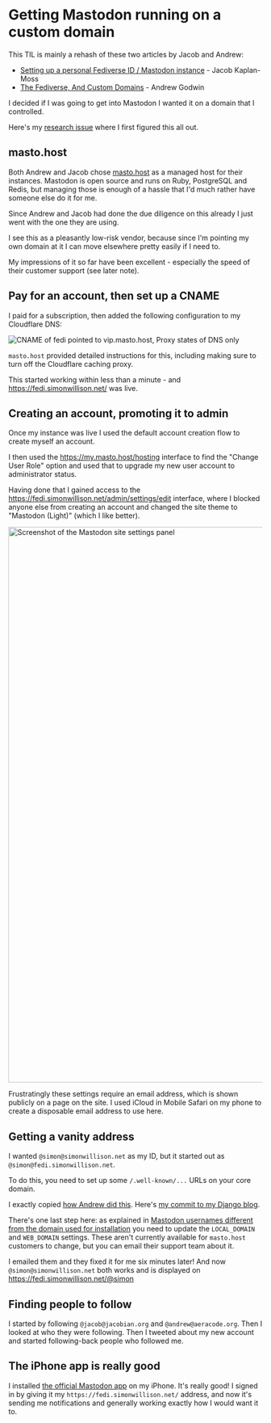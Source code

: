 # Getting Mastodon running on a custom domain

This TIL is mainly a rehash of these two articles by Jacob and Andrew:

- [Setting up a personal Fediverse ID / Mastodon instance](https://jacobian.org/til/my-mastodon-instance/) - Jacob Kaplan-Moss
- [The Fediverse, And Custom Domains](https://aeracode.org/2022/11/01/fediverse-custom-domains/) - Andrew Godwin

I decided if I was going to get into Mastodon I wanted it on a domain that I controlled.

Here's my [research issue](https://github.com/simonw/simonwillisonblog/issues/290) where I first figured this all out.

## masto.host

Both Andrew and Jacob chose [masto.host](https://masto.host/) as a managed host for their instances. Mastodon is open source and runs on Ruby, PostgreSQL and Redis, but managing those is enough of a hassle that I'd much rather have someone else do it for me.

Since Andrew and Jacob had done the due diligence on this already I just went with the one they are using.

I see this as a pleasantly low-risk vendor, because since I'm pointing my own domain at it I can move elsewhere pretty easily if I need to.

My impressions of it so far have been excellent - especially the speed of their customer support (see later note).

## Pay for an account, then set up a CNAME

I paid for a subscription, then added the following configuration to my Cloudflare DNS:

![CNAME of fedi pointed to vip.masto.host, Proxy states of DNS only](https://user-images.githubusercontent.com/9599/199629095-2704cd43-1046-4bff-8460-f756d2510f97.png)

`masto.host` provided detailed instructions for this, including making sure to turn off the Cloudflare caching proxy.

This started working within less than a minute - and https://fedi.simonwillison.net/ was live.

## Creating an account, promoting it to admin

Once my instance was live I used the default account creation flow to create myself an account.

I then used the https://my.masto.host/hosting interface to find the "Change User Role" option and used that to upgrade my new user account to administrator status.

Having done that I gained access to the https://fedi.simonwillison.net/admin/settings/edit interface, where I blocked anyone else from creating an account and changed the site theme to "Mastodon (Light)" (which I like better).

<img width="1100" alt="Screenshot of the Mastodon site settings panel" src="https://user-images.githubusercontent.com/9599/199629280-4add2ded-752f-4d7c-b9b8-91bda4a81811.png">

Frustratingly these settings require an email address, which is shown publicly on a page on the site. I used iCloud in Mobile Safari on my phone to create a disposable email address to use here.

## Getting a vanity address

I wanted `@simon@simonwillison.net` as my ID, but it started out as `@simon@fedi.simonwillison.net`.

To do this, you need to set up some `/.well-known/...` URLs on your core domain.

I exactly copied [how Andrew did this](https://aeracode.org/2022/11/01/fediverse-custom-domains/). Here's [my commit to my Django blog](https://github.com/simonw/simonwillisonblog/commit/f112e57f8619852985f15a71c00309f5046b8f1a).

There's one last step here: as explained in [Mastodon usernames different from the domain used for installation](https://masto.host/mastodon-usernames-different-from-the-domain-used-for-installation/) you need to update the `LOCAL_DOMAIN` and `WEB_DOMAIN` settings. These aren't currently available for `masto.host` customers to change, but you can email their support team about it.

I emailed them and they fixed it for me six minutes later! And now `@simon@simonwillison.net` both works and is displayed on https://fedi.simonwillison.net/@simon

## Finding people to follow

I started by following `@jacob@jacobian.org` and `@andrew@aeracode.org`. Then I looked at who they were following. Then I tweeted about my new account and started following-back people who followed me.

## The iPhone app is really good

I installed [the official Mastodon app](https://apps.apple.com/us/app/mastodon-for-iphone-and-ipad/id1571998974) on my iPhone. It's really good! I signed in by giving it my `https://fedi.simonwillison.net/` address, and now it's sending me notifications and generally working exactly how I would want it to.
